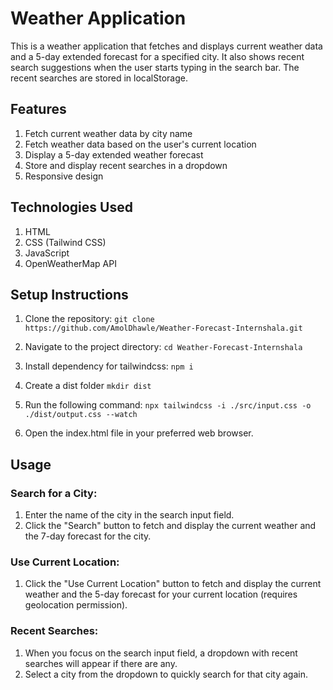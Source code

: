 # Weather Application

This is a weather application that fetches and displays current weather data and a 5-day extended forecast for a specified city. It also shows recent search suggestions when the user starts typing in the search bar. The recent searches are stored in localStorage.

## Features

1. Fetch current weather data by city name
2. Fetch weather data based on the user's current location
3. Display a 5-day extended weather forecast
4. Store and display recent searches in a dropdown
5. Responsive design

## Technologies Used
1. HTML
2. CSS (Tailwind CSS)
3. JavaScript
4. OpenWeatherMap API

## Setup Instructions

1. Clone the repository: `git clone https://github.com/AmolDhawle/Weather-Forecast-Internshala.git`

2. Navigate to the project directory: `cd Weather-Forecast-Internshala`

3. Install dependency for tailwindcss: `npm i`

4. Create a dist folder `mkdir dist`

5. Run the following command: `npx tailwindcss -i ./src/input.css -o ./dist/output.css --watch`

3. Open the index.html file in your preferred web browser.

## Usage

### Search for a City:
1. Enter the name of the city in the search input field.
2. Click the "Search" button to fetch and display the current weather and the 7-day forecast for the city.
### Use Current Location:
1. Click the "Use Current Location" button to fetch and display the current weather and the 5-day forecast for your current location (requires geolocation permission).
### Recent Searches: 
1. When you focus on the search input field, a dropdown with recent searches will appear if there are any.
2. Select a city from the dropdown to quickly search for that city again.